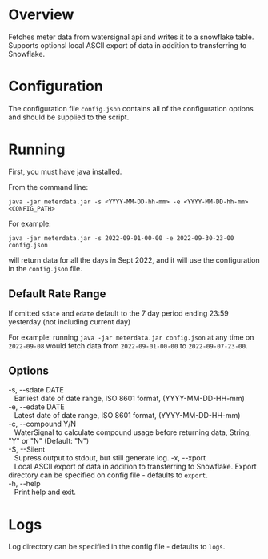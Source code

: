 # Overview

Fetches meter data from watersignal api and writes it to a snowflake table. Supports optionsl local ASCII export of data in addition to transferring to Snowflake.

# Configuration

The configuration file `config.json` contains all of the configuration options and should be supplied to the script.

# Running

First, you must have java installed.

From the command line:

`java -jar meterdata.jar -s <YYYY-MM-DD-hh-mm> -e <YYYY-MM-DD-hh-mm> <CONFIG_PATH>`

For example:

`java -jar meterdata.jar -s 2022-09-01-00-00 -e 2022-09-30-23-00 config.json`

will return data for all the days in Sept 2022, and it will use the configuration in the `config.json` file.

## Default Rate Range

If omitted `sdate` and `edate` default to the 7 day period ending 23:59 yesterday (not including current day)

For example: running `java -jar meterdata.jar config.json` at any time on `2022-09-08` would fetch data from `2022-09-01-00-00` to `2022-09-07-23-00`.


## Options

-s, --sdate DATE  
&nbsp;&nbsp; Earliest date of date range, ISO 8601 format, (YYYY-MM-DD-HH-mm)  
-e, --edate DATE      
&nbsp;&nbsp; Latest date of date range, ISO 8601 format, (YYYY-MM-DD-HH-mm)  
-c, --compound Y/N    
&nbsp;&nbsp; WaterSignal to calculate compound usage before returning data, String, "Y" or "N" (Default: "N")  
-S, --Silent        
&nbsp;&nbsp; Supress output to stdout, but still generate log.
-x, --xport  
&nbsp;&nbsp; Local ASCII export of data in addition to transferring to Snowflake. Export directory can be specified on config file - defaults to `export`.  
-h, --help   
&nbsp;&nbsp; Print help and exit.

# Logs

Log directory can be specified in the config file - defaults to `logs`.
